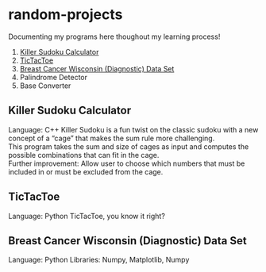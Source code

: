 # random-projects
Documenting my programs here thoughout my learning process!
1. [Killer Sudoku Calculator](#killer-sudoku-calculator)
2. [TicTacToe](#tictactoe)
3. [Breast Cancer Wisconsin (Diagnostic) Data Set](#breast-cancer-wisconsin-diagnostic-data-set)
4. Palindrome Detector
5. Base Converter

## Killer Sudoku Calculator
Language: C++
Killer Sudoku is a fun twist on the classic sudoku with a new concept of a “cage” that makes the sum rule more challenging.  
This program takes the sum and size of cages as input and computes the possible combinations that can fit in the cage.  
Further improvement: Allow user to choose which numbers that must be included in or must be excluded from the cage.

## TicTacToe
Language: Python
TicTacToe, you know it right?

## Breast Cancer Wisconsin (Diagnostic) Data Set
Language: Python
Libraries: Numpy, Matplotlib, Numpy


